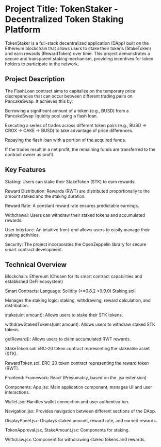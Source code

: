 
# Project Title: TokenStaker - Decentralized Token Staking Platform

TokenStaker is a full-stack decentralized application (DApp) built on the Ethereum blockchain that allows users to stake their tokens (StakeToken) and earn rewards (RewardToken) over time. 
This project demonstrates a secure and transparent staking mechanism, providing incentives for token holders to participate in the network.


## Project Description

The FlashLoan contract aims to capitalize on the temporary price discrepancies that can occur between different trading pairs on PancakeSwap. It achieves this by:

Borrowing a significant amount of a token (e.g., BUSD) from a PancakeSwap liquidity pool using a flash loan.

Executing a series of trades across different token pairs (e.g., BUSD -> CROX -> CAKE -> BUSD) to take advantage of price differences.

Repaying the flash loan with a portion of the acquired funds.

If the trades result in a net profit, the remaining funds are transferred to the contract owner as profit.
## Key Features

Staking: Users can stake their StakeToken (STK) to earn rewards.

Reward Distribution: Rewards (RWT) are distributed proportionally to the amount staked and the staking duration.

Reward Rate: A constant reward rate ensures predictable earnings.

Withdrawal: Users can withdraw their staked tokens and accumulated rewards.

User Interface: An intuitive front-end allows users to easily manage their staking activities.

Security: The project incorporates the OpenZeppelin library for secure smart contract development.

## Technical Overview

Blockchain: Ethereum (Chosen for its smart contract capabilities and established DeFi ecosystem)

Smart Contracts:
Language: Solidity (>=0.8.2 <0.9.0)
Staking.sol:

Manages the staking logic: staking, withdrawing, reward calculation, and distribution.

stake(uint amount): Allows users to stake their STK tokens.

withdrawStakedTokens(uint amount): Allows users to withdraw staked STK tokens.

getReward(): Allows users to claim accumulated RWT rewards.

StakeToken.sol:
ERC-20 token contract representing the stakeable asset (STK).

RewardToken.sol:
ERC-20 token contract representing the reward token (RWT).





Frontend:
Framework: React (Presumably, based on the .jsx extension)

Components:
App.jsx: Main application component, manages UI and user interactions.

Wallet.jsx: Handles wallet connection and user authentication.

Navigation.jsx: Provides navigation between different sections of the DApp.

DisplayPanel.jsx: Displays staked amount, reward rate, and earned rewards.

TokenApproval.jsx, StakeAmount.jsx: Components for staking.

Withdraw.jsx: Component for withdrawing staked tokens and rewards.
